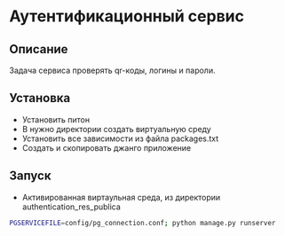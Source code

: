 # Аутентификационный сервис
## Описание
Задача сервиса проверять qr-коды, логины и пароли.
## Установка
- Установить питон
- В нужно директории создать виртуальную среду
- Установить все зависимости из файла packages.txt
- Создать и скопировать джанго приложение
## Запуск
- Активированная виртаульная среда, из директории authentication_res_publica
```bash
PGSERVICEFILE=config/pg_connection.conf; python manage.py runserver
```
